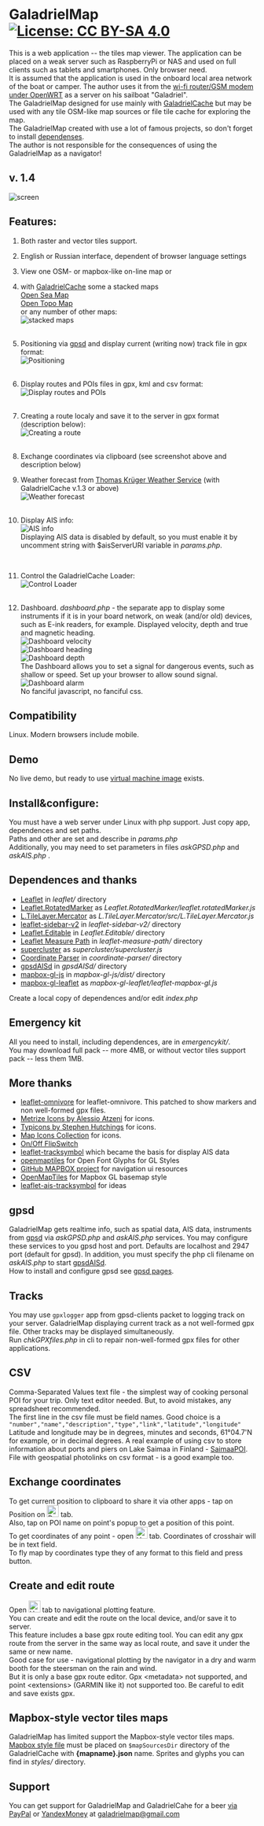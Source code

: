 # GaladrielMap [![License: CC BY-SA 4.0](https://img.shields.io/badge/License-CC%20BY--SA%204.0-lightgrey.svg)](https://creativecommons.org/licenses/by-sa/4.0/)
This is a web application -- the tiles map viewer. The application can be placed on a weak server such as RaspberryPi or NAS and used on full clients such as tablets and smartphones. Only browser need.  
It is assumed that the application is used in the onboard local area network of the boat or camper. The author uses it from the [wi-fi router/GSM modem under OpenWRT](https://github.com/VladimirKalachikhin/MT7620_openwrt_firmware) as a server on his sailboat "Galadriel".  
The GaladrielMap designed for use mainly with [GaladrielCache](https://github.com/VladimirKalachikhin/Galadriel-cache) but may be used with any tile OSM-like map sources or file tile cache for exploring the map.  
The GaladrielMap created with use a lot of famous projects, so don't forget to install [dependenses](#dependences-and-thanks).  
The author is not responsible for the consequences of using the GaladrielMap as a navigator!

## v. 1.4
 ![screen](screenshots/s10.png) 

## Features:
1. Both raster and vector tiles support.
2. English or Russian interface, dependent of browser language settings
3. View one OSM- or mapbox-like on-line map or  
4. with [GaladrielCache](https://github.com/VladimirKalachikhin/Galadriel-cache) some a stacked maps  
[Open Sea Map](http://www.openseamap.org/)  
[Open Topo Map](https://opentopomap.org/about)  
 or any number of other maps:  
 ![stacked maps](screenshots/s1.png)<br><br>
 
5. Positioning via [gpsd](https://gpsd.io/) and display current (writing now) track file in gpx format:  
 ![Positioning](screenshots/s2.png)<br><br>
 
6. Display routes and POIs files in gpx, kml and csv format:  
 ![Display routes and POIs](screenshots/s5.png)<br><br>
 
7. Creating a route localy and save it to the server in gpx format (description below):  
 ![Creating a route](screenshots/s3.png)<br><br>
 
8. Exchange coordinates via clipboard (see screenshot above and description below)  

9.  Weather forecast from [Thomas Krüger Weather Service](http://weather.openportguide.de/index.php/en/) (with GaladrielCache v.1.3 or above)  
 ![Weather forecast](screenshots/s8.png)<br><br>
 
10. Display AIS info:  
 ![AIS info](screenshots/s9-1.png)<br>
Displaying AIS data is disabled by default, so you must enable it by uncomment string with $aisServerURI variable in _params.php_. 
 <br>
 
11. Control the GaladrielCache Loader:   
 ![Control Loader](screenshots/s4.png)<br><br>
 
12. Dashboard.
 _dashboard.php_ - the separate app to display some instruments if it is in your board network, on weak (and/or old) devices, such as E-ink readers, for example. Displayed velocity, depth and true and magnetic heading.   
 ![Dashboard velocity](screenshots/s6.jpg)<br>
 ![Dashboard heading](screenshots/s7.jpg)<br>
 ![Dashboard depth](screenshots/s11.jpg)<br>
 The Dashboard allows you to set a signal for dangerous events, such as shallow or speed. Set up your browser to allow sound signal.  
 ![Dashboard alarm](screenshots/s12.jpg)<br>
 No fanciful javascript, no fanciful css.  

## Compatibility
Linux. Modern browsers include mobile.

## Demo
No live demo, but ready to use [virtual machine image](https://github.com/VladimirKalachikhin/GaladrielMap-Demo-image) exists.

## Install&configure:
You must have a web server under Linux with php support. Just copy app, dependences and set paths.  
Paths and other are set and describe in _params.php_  
Additionally, you may need to set parameters in files  _askGPSD.php_ and _askAIS.php_ .

## Dependences and thanks
* [Leaflet](https://leafletjs.com/) in _leaflet/_ directory
* [Leaflet.RotatedMarker](https://github.com/bbecquet/Leaflet.RotatedMarker) as _Leaflet.RotatedMarker/leaflet.rotatedMarker.js_
* [L.TileLayer.Mercator](https://github.com/ScanEx/L.TileLayer.Mercator) as _L.TileLayer.Mercator/src/L.TileLayer.Mercator.js_
* [leaflet-sidebar-v2](https://github.com/nickpeihl/leaflet-sidebar-v2) in _leaflet-sidebar-v2/_ directory
* [Leaflet.Editable](https://github.com/Leaflet/Leaflet.Editable) in _Leaflet.Editable/_ directory
* [Leaflet Measure Path](https://github.com/ProminentEdge/leaflet-measure-path) in _leaflet-measure-path/_ directory
* [supercluster](https://github.com/mapbox/supercluster) as _supercluster/supercluster.js_
* [Coordinate Parser](https://github.com/servant-of-god/coordinate-parser) in _coordinate-parser/_ directory
* [gpsdAISd](https://github.com/VladimirKalachikhin/gpsdAISd) in _gpsdAISd/_ directory
* [mapbox-gl-js](https://github.com/mapbox/mapbox-gl-js) in _mapbox-gl-js/dist/_ directory
* [mapbox-gl-leaflet](https://github.com/mapbox/mapbox-gl-leaflet) as _mapbox-gl-leaflet/leaflet-mapbox-gl.js_

Create a local copy of dependences and/or edit _index.php_

## Emergency kit
All you need to install, including dependences, are in _emergencykit/_.  
You may download full pack -- more 4MB, or without vector tiles support pack -- less them 1MB.

## More thanks
* [leaflet-omnivore](https://github.com/mapbox/leaflet-omnivore) for leaflet-omnivore. This patched to show markers and non well-formed gpx files.
* [Metrize Icons by Alessio Atzeni](https://icon-icons.com/pack/Metrize-Icons/1130) for icons.
* [Typicons by Stephen Hutchings](https://icon-icons.com/pack/Typicons/1144) for icons.
* [Map Icons Collection](https://mapicons.mapsmarker.com/) for icons.
* [On/Off FlipSwitch](https://proto.io/freebies/onoff/)
* [leaflet-tracksymbol](https://github.com/lethexa/leaflet-tracksymbol) which became the basis for display AIS data
* [openmaptiles](https://github.com/openmaptiles/fonts) for Open Font Glyphs for GL Styles
* [GitHub MAPBOX project](https://github.com/mapbox) for navigation ui resources
* [OpenMapTiles](https://github.com/openmaptiles) for Mapbox GL basemap style
* [leaflet-ais-tracksymbol](https://github.com/PowerPan/leaflet-ais-tracksymbol) for ideas

## gpsd
GaladrielMap gets realtime info, such as spatial data, AIS data, instruments from  [gpsd](https://gpsd.io/) via _askGPSD.php_ and _askAIS.php_ services. You may configure these services to you gpsd host and port. Defaults are localhost and 2947 port (default for gpsd). In addition, you must specify the php cli filename on _askAIS.php_ to start [gpsdAISd](https://github.com/VladimirKalachikhin/gpsdAISd).  
How to install and configure gpsd see [gpsd pages](https://gpsd.io/).

## Tracks
You may use `gpxlogger` app from gpsd-clients packet to logging track on your server. GaladrielMap displaying current track as a not well-formed gpx file. Other tracks may be displayed simultaneously.  
Run _chkGPXfiles.php_ in cli to repair non-well-formed gpx files for other applications.

## CSV
Comma-Separated Values text file - the simplest way of cooking personal POI for your trip. Only text editor needed. But, to avoid mistakes, any spreadsheet recommended.  
The first line in the csv file must be field names. Good choice is a `"number","name","description","type","link","latitude","longitude"`  
Latitude and longitude may be in degrees, minutes and seconds, 61°04.7'N for example, or in decimal degrees.
A real example of using csv to store information about ports and piers on Lake Saimaa in Finland - [SaimaaPOI](https://github.com/VladimirKalachikhin/Saimaa-POI). File with geospatial photolinks on csv format - is a good example too.

## Exchange coordinates
To get current position to clipboard to share it via other apps - tap on Position on <img src="img/speed1.svg" alt="Dashboard" width="24px"> tab.  
Also, tap on POI name on point's popup to get a position of this point.  
To get coordinates of any point - open <img src="img/route.svg" alt="Handle route" width="24px"> tab. Coordinates of crosshair will be in text field.  
To fly map by coordinates type they of any format to this field and press button.

## Create and edit route
Open <img src="img/route.svg" alt="Handle route" width="24px"> tab to navigational plotting feature.  
You can create and edit the route on the local device, and/or save it to server.  
 This feature includes a base gpx route editing tool. You can edit any gpx route from the server in the same way as local route, and save it under the same or new name.  
 Good case for use - navigational plotting by the navigator in a dry and warm booth for the steersman on the rain and wind.  
 But it is only a base gpx route editor. Gpx &lt;metadata&gt; not supported, and point &lt;extensions&gt; (GARMIN like it) not supported too. Be careful to edit and save exists gpx.

## Mapbox-style vector tiles maps
GaladrielMap has limited support the Mapbox-style vector tiles maps. [Mapbox style file](https://docs.mapbox.com/mapbox-gl-js/style-spec/) must be placed on `$mapSourcesDir` directory of the GaladrielCache with **{mapname}.json** name. Sprites and glyphs you can find in _styles/_ directory.

## Support
You can get support for GaladrielMap and GaladrielCahe for a beer [via PayPal](https://paypal.me/VladimirKalachikhin) or [YandexMoney](https://yasobe.ru/na/galadrielmap) at [galadrielmap@gmail.com](mailto:galadrielmap@gmail.com)  